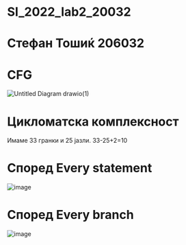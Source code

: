 # SI_2022_lab2_20032
# Стефан Тошиќ 206032
# CFG
![Untitled Diagram drawio(1)](https://user-images.githubusercontent.com/100384226/167510362-62e04e65-fbab-4144-b7d4-4f30442a3fda.svg)

# Цикломатска комплексност
Имаме 33 гранки и 25 јазли.
33-25+2=10
# Според Every statement
![image](https://user-images.githubusercontent.com/100384226/167505174-8424c2c9-c30c-475d-9147-0ea0139d9c91.png)
# Според Every branch
![image](https://user-images.githubusercontent.com/100384226/167505655-68ce4868-b5f2-4897-b16f-c8ff13aa539e.png)

